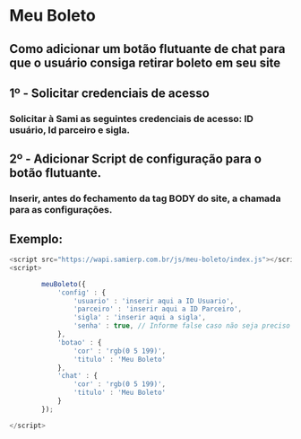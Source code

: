 # Meu Boleto

## Como adicionar um botão flutuante de chat para que o usuário consiga retirar boleto em seu site

## 1º - Solicitar credenciais de acesso

### Solicitar à Sami as seguintes credenciais de acesso: ID usuário, Id parceiro e sigla.

## 2º - Adicionar Script de configuração para o botão flutuante.

### Inserir, antes do fechamento da tag BODY do site, a chamada para as configurações.

## Exemplo:

```js
<script src="https://wapi.samierp.com.br/js/meu-boleto/index.js"></script>
<script>

        meuBoleto({
            'config' : {
                'usuario' : 'inserir aqui a ID Usuario',
                'parceiro' : 'inserir aqui a ID Parceiro',
                'sigla' : 'inserir aqui a sigla',
                'senha' : true, // Informe false caso não seja preciso solicitar senha ao usuário
            },
            'botao' : {
                'cor' : 'rgb(0 5 199)', 
                'titulo' : 'Meu Boleto'
            },
            'chat' : {
                'cor' : 'rgb(0 5 199)',
                'titulo' : 'Meu Boleto'
            }
        });

</script>
```

